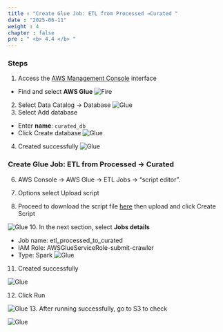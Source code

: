 ```yaml
---
title : "Create Glue Job: ETL from Processed →Curated "
date : "2025-06-11"
weight : 4
chapter : false
pre : " <b> 4.4 </b> "
---
```


### Steps

1. Access the [AWS Management Console](https://console.aws.amazon.com) interface

- Find and select **AWS Glue**
![Fire](/Data-Lake-Workshop/images/3.firehose/0022-fire.png)

2. Select Data Catalog -> Database
![Glue](/Data-Lake-Workshop/images/5.glue/0020-glue.png)
3. Select Add database
- Enter **name**: ```curated_db```
- Click Create database
![Glue](/Data-Lake-Workshop/images/5.glue/0021-glue.png)

4. Created successfully
![Glue](/Data-Lake-Workshop/images/5.glue/0022-glue.png)

### Create Glue Job: ETL from Processed → Curated

6. AWS Console → AWS Glue → ETL Jobs → “script editor”.

7. Options select Upload script

8. Proceed to download the script file [here](https://raw.githubusercontent.com/QuanNguyenD/FcjWS/refs/heads/main/import_sys_cru.py) then upload and click Create Script

![Glue](/Data-Lake-Workshop/images/5.glue/0023-glue.png)
10. In the next section, select **Jobs details**
- Job name: etl_processed_to_curated
- IAM Role: AWSGlueServiceRole-submit-crawler
- Type: Spark
![Glue](/Data-Lake-Workshop/images/5.glue/0024-glue.png)
11. Created successfully

![Glue](/Data-Lake-Workshop/images/5.glue/0025-glue.png)

12. Click Run

![Glue](/Data-Lake-Workshop/images/5.glue/0026-glue.png)
13. After running successfully, go to S3 to check

![Glue](/Data-Lake-Workshop/images/5.glue/0027-glue.png)